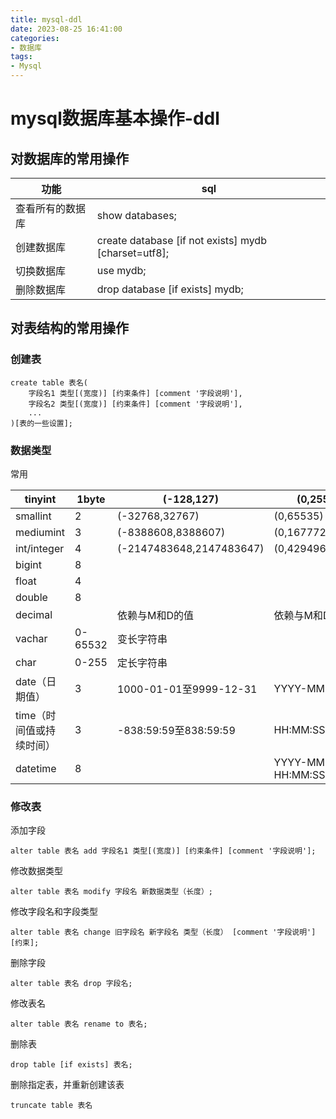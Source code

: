 ```yaml
---
title: mysql-ddl
date: 2023-08-25 16:41:00
categories:
- 数据库
tags:
- Mysql
---
```


# mysql数据库基本操作-ddl

## 对数据库的常用操作

| 功能             | sql                                                  |
| ---------------- | ---------------------------------------------------- |
| 查看所有的数据库 | show databases;                                      |
| 创建数据库       | create database [if not exists] mydb [charset=utf8]; |
| 切换数据库       | use mydb;                                            |
| 删除数据库       | drop database [if exists] mydb;                      |

## 对表结构的常用操作

### 创建表

```mysql
create table 表名(
    字段名1 类型[(宽度)] [约束条件] [comment '字段说明'],
    字段名2 类型[(宽度)] [约束条件] [comment '字段说明'],
    ...
)[表的一些设置];
```

### 数据类型

常用

| tinyint                  | 1byte   | (-128,127)               | (0,255)             |
| ------------------------ | ------- | ------------------------ | ------------------- |
| smallint                 | 2       | (-32768,32767)           | (0,65535)           |
| mediumint                | 3       | (-8388608,8388607)       | (0,16777215)        |
| int/integer              | 4       | (-2147483648,2147483647) | (0,4294967295)      |
| bigint                   | 8       |                          |                     |
| float                    | 4       |                          |                     |
| double                   | 8       |                          |                     |
| decimal                  |         | 依赖与M和D的值           | 依赖与M和D的值      |
| vachar                   | 0-65532 | 变长字符串               |                     |
| char                     | 0-255   | 定长字符串               |                     |
| date（日期值）           | 3       | 1000-01-01至9999-12-31   | YYYY-MM-DD          |
| time（时间值或持续时间） | 3       | -838:59:59至838:59:59    | HH:MM:SS            |
| datetime                 | 8       |                          | YYYY-MM-DD HH:MM:SS |

### 修改表

添加字段

```mysql
alter table 表名 add 字段名1 类型[(宽度)] [约束条件] [comment '字段说明'];
```

修改数据类型

```mysql
alter table 表名 modify 字段名 新数据类型（长度）;
```

修改字段名和字段类型

```mysql
alter table 表名 change 旧字段名 新字段名 类型（长度） [comment '字段说明'] [约束];
```

删除字段

```mysql
alter table 表名 drop 字段名;
```

修改表名

```mysql
alter table 表名 rename to 表名;
```

删除表

```mysql
drop table [if exists] 表名;
```

删除指定表，并重新创建该表

```mysql
truncate table 表名
```

